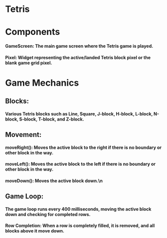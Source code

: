 # Tetris

# Components
#### GameScreen: The main game screen where the Tetris game is played.
#### Pixel: Widget representing the active/landed Tetris block pixel or the blank game grid pixel.


# Game Mechanics
## Blocks: 
#### Various Tetris blocks such as Line, Square, J-block, H-block, L-block, N-block, S-block, T-block, and Z-block.
## Movement:
#### moveRight(): Moves the active block to the right if there is no boundary or other block in the way.
#### moveLeft(): Moves the active block to the left if there is no boundary or other block in the way.
#### moveDown(): Moves the active block down.\n
## Game Loop: 
#### The game loop runs every 400 milliseconds, moving the active block down and checking for completed rows.
#### Row Completion: When a row is completely filled, it is removed, and all blocks above it move down.

